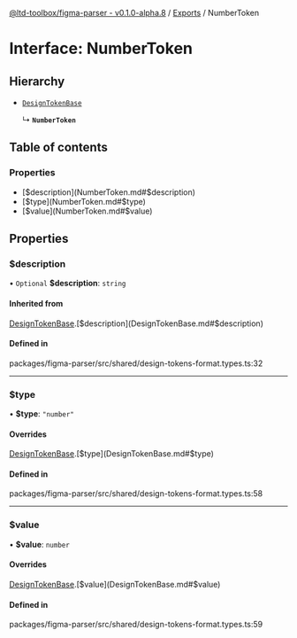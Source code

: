 [@ltd-toolbox/figma-parser - v0.1.0-alpha.8](../README.md) / [Exports](../modules.md) / NumberToken

# Interface: NumberToken

## Hierarchy

- [`DesignTokenBase`](DesignTokenBase.md)

  ↳ **`NumberToken`**

## Table of contents

### Properties

- [$description](NumberToken.md#$description)
- [$type](NumberToken.md#$type)
- [$value](NumberToken.md#$value)

## Properties

### $description

• `Optional` **$description**: `string`

#### Inherited from

[DesignTokenBase](DesignTokenBase.md).[$description](DesignTokenBase.md#$description)

#### Defined in

packages/figma-parser/src/shared/design-tokens-format.types.ts:32

___

### $type

• **$type**: ``"number"``

#### Overrides

[DesignTokenBase](DesignTokenBase.md).[$type](DesignTokenBase.md#$type)

#### Defined in

packages/figma-parser/src/shared/design-tokens-format.types.ts:58

___

### $value

• **$value**: `number`

#### Overrides

[DesignTokenBase](DesignTokenBase.md).[$value](DesignTokenBase.md#$value)

#### Defined in

packages/figma-parser/src/shared/design-tokens-format.types.ts:59
